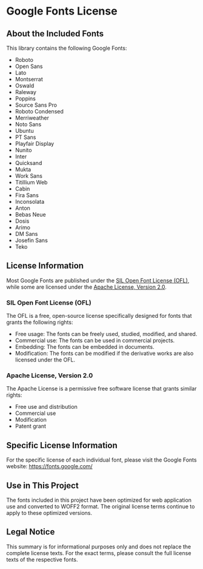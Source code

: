 # Google Fonts License

## About the Included Fonts

This library contains the following Google Fonts:

- Roboto
- Open Sans
- Lato
- Montserrat
- Oswald
- Raleway
- Poppins
- Source Sans Pro
- Roboto Condensed
- Merriweather
- Noto Sans
- Ubuntu
- PT Sans
- Playfair Display
- Nunito
- Inter
- Quicksand
- Mukta
- Work Sans
- Titillium Web
- Cabin
- Fira Sans
- Inconsolata
- Anton
- Bebas Neue
- Dosis
- Arimo
- DM Sans
- Josefin Sans
- Teko

## License Information

Most Google Fonts are published under the [SIL Open Font License (OFL)](https://scripts.sil.org/cms/scripts/page.php?site_id=nrsi&id=OFL), while some are licensed under the [Apache License, Version 2.0](https://www.apache.org/licenses/LICENSE-2.0).

### SIL Open Font License (OFL)

The OFL is a free, open-source license specifically designed for fonts that grants the following rights:
- Free usage: The fonts can be freely used, studied, modified, and shared.
- Commercial use: The fonts can be used in commercial projects.
- Embedding: The fonts can be embedded in documents.
- Modification: The fonts can be modified if the derivative works are also licensed under the OFL.

### Apache License, Version 2.0

The Apache License is a permissive free software license that grants similar rights:
- Free use and distribution
- Commercial use
- Modification
- Patent grant

## Specific License Information

For the specific license of each individual font, please visit the Google Fonts website:
https://fonts.google.com/

## Use in This Project

The fonts included in this project have been optimized for web application use and converted to WOFF2 format. The original license terms continue to apply to these optimized versions.

## Legal Notice

This summary is for informational purposes only and does not replace the complete license texts. For the exact terms, please consult the full license texts of the respective fonts. 